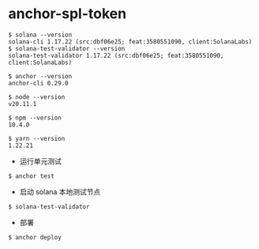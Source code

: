 # anchor-spl-token

```shell
$ solana --version
solana-cli 1.17.22 (src:dbf06e25; feat:3580551090, client:SolanaLabs)
$ solana-test-validator --version
solana-test-validator 1.17.22 (src:dbf06e25; feat:3580551090, client:SolanaLabs)
```

```shell
$ anchor --version   
anchor-cli 0.29.0
```

```shell
$ node --version
v20.11.1
```

```shell
$ npm --version
10.4.0
```

```shell
$ yarn --version
1.22.21
```

* 运行单元测试

```shell
$ anchor test
```

* 启动 solana 本地测试节点

```shell
$ solana-test-validator
```

* 部署

```shell
$ anchor deploy
```
